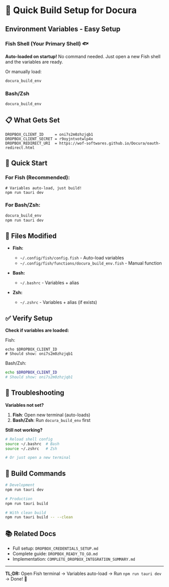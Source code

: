 # 🚀 Quick Build Setup for Docura

## Environment Variables - Easy Setup

### Fish Shell (Your Primary Shell) 🐟

**Auto-loaded on startup!** No command needed.
Just open a new Fish shell and the variables are ready.

Or manually load:
```fish
docura_build_env
```

### Bash/Zsh 

```bash
docura_build_env
```

## 📋 What Gets Set

```
DROPBOX_CLIENT_ID     = oni7s2m0zhzjqb1
DROPBOX_CLIENT_SECRET = r9oyjntvotwlp4x
DROPBOX_REDIRECT_URI  = https://wof-softwares.github.io/Docura/oauth-redirect.html
```

## 🏃 Quick Start

### For Fish (Recommended):
```fish
# Variables auto-load, just build!
npm run tauri dev
```

### For Bash/Zsh:
```bash
docura_build_env
npm run tauri dev
```

## 📂 Files Modified

- **Fish:**
  - `~/.config/fish/config.fish` - Auto-load variables
  - `~/.config/fish/functions/docura_build_env.fish` - Manual function

- **Bash:**
  - `~/.bashrc` - Variables + alias

- **Zsh:**
  - `~/.zshrc` - Variables + alias (if exists)

## ✅ Verify Setup

**Check if variables are loaded:**

Fish:
```fish
echo $DROPBOX_CLIENT_ID
# Should show: oni7s2m0zhzjqb1
```

Bash/Zsh:
```bash
echo $DROPBOX_CLIENT_ID
# Should show: oni7s2m0zhzjqb1
```

## 🔧 Troubleshooting

**Variables not set?**

1. **Fish**: Open new terminal (auto-loads)
2. **Bash/Zsh**: Run `docura_build_env` first

**Still not working?**

```bash
# Reload shell config
source ~/.bashrc  # Bash
source ~/.zshrc   # Zsh

# Or just open a new terminal
```

## 🎯 Build Commands

```bash
# Development
npm run tauri dev

# Production
npm run tauri build

# With clean build
npm run tauri build -- --clean
```

## 📚 Related Docs

- Full setup: `DROPBOX_CREDENTIALS_SETUP.md`
- Complete guide: `DROPBOX_READY_TO_GO.md`
- Implementation: `COMPLETE_DROPBOX_INTEGRATION_SUMMARY.md`

---

**TL;DR:** Open Fish terminal → Variables auto-load → Run `npm run tauri dev` → Done! 🚀

